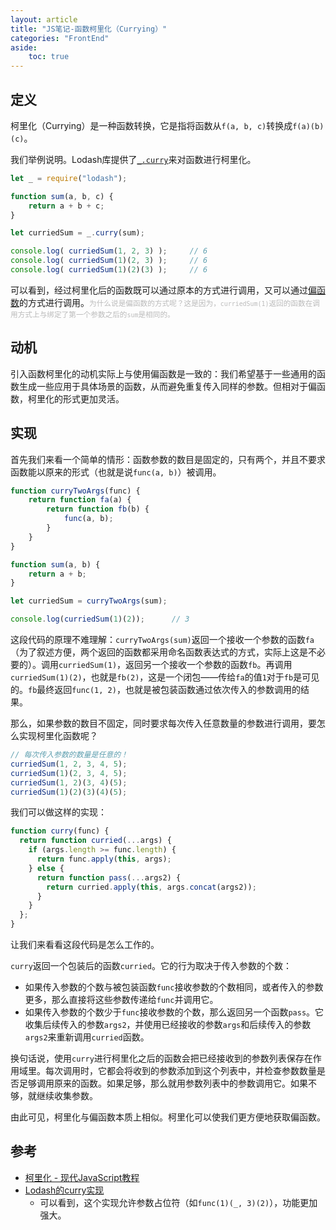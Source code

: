 ```yaml
---
layout: article
title: "JS笔记-函数柯里化（Currying）"
categories: "FrontEnd"
aside:
    toc: true
---
```


## 定义
柯里化（Currying）是一种函数转换，它是指将函数从`f(a, b, c)`转换成`f(a)(b)(c)`。

我们举例说明。Lodash库提供了[`_.curry`](https://lodash.com/docs#curry)来对函数进行柯里化。

``` js
let _ = require("lodash");

function sum(a, b, c) {
    return a + b + c;
}

let curriedSum = _.curry(sum);

console.log( curriedSum(1, 2, 3) );     // 6
console.log( curriedSum(1)(2, 3) );     // 6
console.log( curriedSum(1)(2)(3) );     // 6
```
可以看到，经过柯里化后的函数既可以通过原本的方式进行调用，又可以通过[偏函数](/frontend/2020/08/14/JS-function-method.html#偏函数partial-functions)的方式进行调用。<span style="color: #bbbbbb; font-size: smaller;">为什么说是偏函数的方式呢？这是因为，<code>curriedSum(1)</code>返回的函数在调用方式上与绑定了第一个参数之后的<code>sum</code>是相同的。</span>

## 动机
引入函数柯里化的动机实际上与使用偏函数是一致的：我们希望基于一些通用的函数生成一些应用于具体场景的函数，从而避免重复传入同样的参数。但相对于偏函数，柯里化的形式更加灵活。

## 实现
首先我们来看一个简单的情形：函数参数的数目是固定的，只有两个，并且不要求函数能以原来的形式（也就是说`func(a, b)`）被调用。
``` js
function curryTwoArgs(func) {
    return function fa(a) {
        return function fb(b) {
            func(a, b);
        }
    }
}

function sum(a, b) {
    return a + b;
}

let curriedSum = curryTwoArgs(sum);

console.log(curriedSum(1)(2));      // 3
```
这段代码的原理不难理解：`curryTwoArgs(sum)`返回一个接收一个参数的函数`fa`（为了叙述方便，两个返回的函数都采用命名函数表达式的方式，实际上这是不必要的）。调用`curriedSum(1)`，返回另一个接收一个参数的函数`fb`。再调用`curriedSum(1)(2)`，也就是`fb(2)`，这是一个闭包——传给`fa`的值`1`对于`fb`是可见的。`fb`最终返回`func(1, 2)`，也就是被包装函数通过依次传入的参数调用的结果。

那么，如果参数的数目不固定，同时要求每次传入任意数量的参数进行调用，要怎么实现柯里化函数呢？
``` js
// 每次传入参数的数量是任意的！
curriedSum(1, 2, 3, 4, 5);
curriedSum(1)(2, 3, 4, 5);
curriedSum(1, 2)(3, 4)(5);
curriedSum(1)(2)(3)(4)(5);
```

我们可以做这样的实现：
``` js
function curry(func) {
  return function curried(...args) {
    if (args.length >= func.length) {
      return func.apply(this, args);
    } else {
      return function pass(...args2) {
        return curried.apply(this, args.concat(args2));
      }
    }
  };
}
```
让我们来看看这段代码是怎么工作的。

`curry`返回一个包装后的函数`curried`。它的行为取决于传入参数的个数：
- 如果传入参数的个数与被包装函数`func`接收参数的个数相同，或者传入的参数更多，那么直接将这些参数传递给`func`并调用它。
- 如果传入参数的个数少于`func`接收参数的个数，那么返回另一个函数`pass`。它收集后续传入的参数`args2`，并使用已经接收的参数`args`和后续传入的参数`args2`来重新调用`curried`函数。

换句话说，使用`curry`进行柯里化之后的函数会把已经接收到的参数列表保存在作用域里。每次调用时，它都会将收到的参数添加到这个列表中，并检查参数数量是否足够调用原来的函数。如果足够，那么就用参数列表中的参数调用它。如果不够，就继续收集参数。

由此可见，柯里化与偏函数本质上相似。柯里化可以使我们更方便地获取偏函数。

## 参考
- [柯里化 - 现代JavaScript教程](https://zh.javascript.info/currying-partials)
- [Lodash的curry实现](https://github.com/lodash/lodash/blob/4.17.15/lodash.js#L10157)
    - 可以看到，这个实现允许参数占位符（如`func(1)(_, 3)(2)`），功能更加强大。